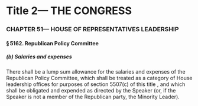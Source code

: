 
# Title 2— THE CONGRESS
### CHAPTER 51— HOUSE OF REPRESENTATIVES LEADERSHIP
#### § 5162. Republican Policy Committee
##### (b) Salaries and expenses

There shall be a lump sum allowance for the salaries and expenses of the Republican Policy Committee, which shall be treated as a category of House leadership offices for purposes of section 5507(c) of this title , and which shall be obligated and expended as directed by the Speaker (or, if the Speaker is not a member of the Republican party, the Minority Leader).
